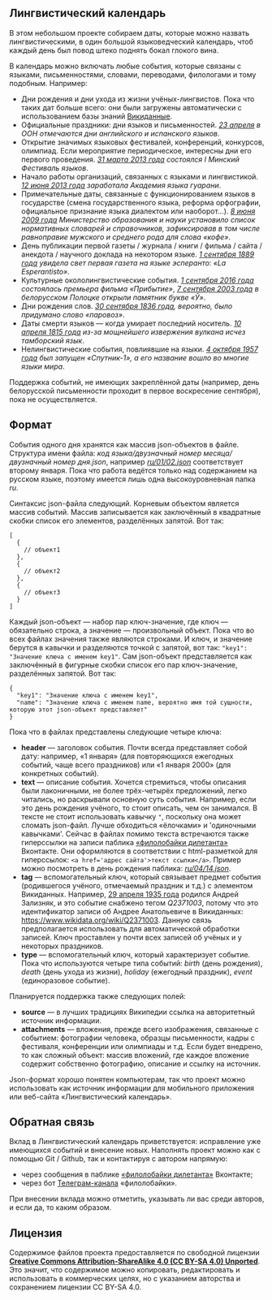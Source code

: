 ## Лингвистический календарь
В этом небольшом проекте собираем даты, которые можно назвать лингвистическими, в один большой языковедческий календарь, чтоб каждый день был повод штеко поднять бокал глокого вина.

В календарь можно включать любые события, которые связаны с языками, письменностями, словами, переводами, филологами и тому подобным. Например:
* Дни рождения и дни ухода из жизни учёных-лингвистов. Пока что таких дат больше всего: они были загружены автоматически с использованием базы знаний [Викиданные](https://www.wikidata.org/wiki/Wikidata:Main_Page).
* Официальные праздники: дни языков и письменностей. *[23 апреля](https://github.com/OloloPhilolo/calendar/blob/master/ru/04/23.json) в ООН отмечаются дни английского и испанского языков*.
* Открытие значимых языковых фестивалей, конференций, конкурсов, олимпиад. Если мероприятие периодическое, интересны дни его первого проведения. *[31 марта 2013 года](https://github.com/OloloPhilolo/calendar/blob/master/ru/03/31.json) состоялся I Минский Фестиваль языков*.
* Начало работы организаций, связанных с языками и лингвистикой. *[12 июня 2013 года](https://github.com/OloloPhilolo/calendar/blob/master/ru/06/12.json) заработала Академия языка гуарани*.
* Примечательные даты, связанные с функционированием языков в государстве (смена государственного языка, реформа орфографии, официальное признание языка диалектом или наоборот...). *[8 июня 2009 года](https://github.com/OloloPhilolo/calendar/blob/master/ru/06/08.json) Министерство образования и науки установило список нормативных словарей и справочников, зафиксировав в том числе равноправие мужского и среднего рода для слова «кофе»*.
* День публикации первой газеты / журнала / книги / фильма / сайта / анекдота / научного доклада на некотором языке. *[1 сентября 1889 года](https://github.com/OloloPhilolo/calendar/blob/master/ru/09/01.json) увидела свет первая газета на языке эсперанто: «La Esperantisto»*.
* Культурные окололингвистические события. *[1 сентября 2016 года](https://github.com/OloloPhilolo/calendar/blob/master/ru/09/01.json) состоялась премьера фильма «Прибытие»*, *[7 сентября 2003 года](https://github.com/OloloPhilolo/calendar/blob/master/ru/09/01.json) в белорусском Полоцке открыли памятник букве «Ў»*.
* Дни рождения слов. *[30 сентября 1836 года](https://github.com/OloloPhilolo/calendar/blob/master/ru/09/30.json), вероятно, было придумано слово «паровоз»*.
* Даты смерти языков — когда умирает последний носитель. *[10 апреля 1815 года](https://github.com/OloloPhilolo/calendar/blob/master/ru/04/10.json) из-за мощнейшего извержения вулкана исчез тамборский язык*.
* Нелингвистические события, повлиявшие на языки. *[4 октября 1957 года](https://github.com/OloloPhilolo/calendar/blob/master/ru/10/04.json) был запущен «Спутник-1», а его название вошло во многие языки мира*.

Поддержка событий, не имеющих закреплённой даты (например, день белорусской письменности проходит в первое воскресение сентября), пока не осуществляется.

## Формат
События одного дня хранятся как массив json-объектов в файле. Структура имени файла: *код языка/двузначный номер месяца/двузначный номер дня.json*, например *[ru/01/02.json](https://github.com/OloloPhilolo/calendar/blob/master/ru/01/02.json)* соответствует второму января. Пока что работа ведётся только над содержанием на русском языке, поэтому имеется лишь одна высокоуровневная папка *ru*.

Синтаксис json-файла следующий. Корневым объектом является массив событий. Массив записывается как заключённый в квадратные скобки список его элементов, разделённых запятой. Вот так:
```
[
  {
    // объект1
  },
  {
    // объект2
  },
  {
    // объект3
  }
]
``` 

Каждый json-объект — набор пар ключ-значение, где ключ — обязательно строка, а значение — произвольный объект. Пока что во всех файлах значения также являются строками. И ключ, и значение берутся в кавычки и разделяются точкой с запятой, вот так: `"key1": "Значение ключа с именем key1"`. Сам json-объект представляется как заключённый в фигурные скобки список его пар ключ-значение, разделённых запятой. Вот так:

```
{
  "key1": "Значение ключа с именем key1",
  "name": "Значение ключа с именем name, вероятно имя той сущности, которую этот json-объект представляет"
}
``` 

Пока что в файлах представлены следующие четыре ключа:
* **header** — заголовок события. Почти всегда представляет собой дату: например, «1 января» (для повторяющихся ежегодных событий, чаще всего праздников) или «1 января 2000» (для конкретных событий). 
* **text** — описание события. Хочется стремиться, чтобы описания были лаконичными, не более трёх-четырёх предложений, легко читались, но раскрывали основную суть события. Например, если это день рождения учёного, то стоит описать, чем он занимался. В тексте не стоит использовать кавычку `"`, поскольку она может сломать json-файл. Лучше обходиться «ёлочками» и 'одиночными кавычками'. Сейчас в файлах помимо текста встречаются также гиперссылки на записи паблика [«филолобайки дилетанта»](https://vk.com/ololo_philolo) Вконтакте. Они оформляются в соответствии с html-разметкой для гиперссылок: `<a href='адрес сайта'>текст ссылки</a>`. Пример можно посмотреть в день рождения паблика: *[ru/04/14.json](https://github.com/OloloPhilolo/calendar/blob/master/ru/04/14.json)*.
* **tag** — вспомогательный ключ, который связывает предмет события (родившегося учёного, отмечаемый праздник и т.д.) с элементом Викиданных. Например, [29 апреля 1935 года](https://github.com/OloloPhilolo/calendar/blob/master/ru/04/29.json) родился Андрей Зализняк, и это событие снабжено тегом *Q2371003*, потому что это идентификатор записи об Андрее Анатольевиче в Викиданных: https://www.wikidata.org/wiki/Q2371003. Данную связь предполагается использовать для автоматической обработки записей. Ключ проставлен у почти всех записей об учёных и у некоторых праздников.
* **type** — вспомогательный ключ, который характеризует событие. Пока что используются четыре типа событий: *birth* (день рождения), *death* (день ухода из жизни), *holiday* (ежегодный праздник), *event* (единоразовое событие).

Планируется поддержка также следующих полей:
* **source** — в лучших традициях Википедии ссылка на авторитетный источник информации.
* **attachments** — вложения, прежде всего изображения, связанные с событием: фотографии человека, образцы письменности, кадры с фестиваля, конференции или олимпиады и т.д. Если будет внедрено, то как сложный объект: массив вложений, где каждое вложение содержит собственно фотографию, описание и ссылку на источник.

Json-формат хорошо понятен компьютерам, так что проект можно использовать как источник информации для мобильного приложения или веб-сайта «Лингвистический календарь».

## Обратная связь
Вклад в Лингвистический календарь приветствуется: исправление уже имеющихся событий и внесение новых. Наполнять проект можно как с помощью Git / Github, так и контактируя с автором напрямую:
* через сообщения в паблике [«филолобайки дилетанта»](https://vk.com/ololo_philolo) Вконтакте;
* через бот [Телеграм-канала](https://t.me/ololo_philolo_bot) «филолобайки».

При внесении вклада можно отметить, указывать ли вас среди авторов, и если да, то каким образом.

## Лицензия
Содержимое файлов проекта предоставляется по свободной лицензии **[Creative Commons Attribution-ShareAlike 4.0 (CC BY-SA 4.0) Unported](https://creativecommons.org/licenses/by-sa/4.0/)**. Это значит, что содержимое можно копировать, редактировать и использовать в коммерческих целях, но с указанием авторства и сохранением лицензии CC BY-SA 4.0. 